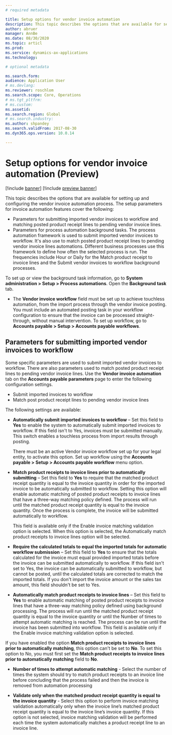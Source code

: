 ```yaml
---
# required metadata

title: Setup options for vendor invoice automation
description: This topic describes the options that are available for setting up and configuring the vendor invoice automation process.  
author: abruer
manager: AnnBe
ms.date: 08/30/2020
ms.topic: articl
ms.prod: 
ms.service: dynamics-ax-applications
ms.technology: 

# optional metadata

ms.search.form:  
audience: Application User
# ms.devlang: 
ms.reviewer: roschlom
ms.search.scope: Core, Operations
# ms.tgt_pltfrm: 
# ms.custom: 
ms.assetid: 
ms.search.region: Global
# ms.search.industry: 
ms.author: shpandey
ms.search.validFrom: 2017-08-30
ms.dyn365.ops.version: 10.0.14

---
```


# Setup options for vendor invoice automation (Preview)

[!include [banner](../includes/banner.md)]
[!include [preview banner](../includes/preview-banner.md)]

This topic describes the options that are available for setting up and configuring the vendor invoice automation process. The setup parameters for invoice automation features cover the following:

- Parameters for submitting imported vendor invoices to workflow and matching posted product receipt lines to pending vendor invoice lines.
- Parameters for process automation background tasks. The process automation framework is used to submit imported vendor invoices to workflow. It's also use to match posted product receipt lines to pending vendor invoice lines automations. Different business processes use this framework to define how often the selected process is run. The frequencies include Hour or Daily for the Match product receipt to invoice lines and the Submit vendor invoices to workflow background processes. 

To set up or view the background task information, go to **System administration > Setup > Process automations**. Open the **Background task** tab. 

- The **Vendor invoice workflow** field must be set up to achieve touchless automation, from the import process through the vendor invoice posting. You must include an automated posting task in your workflow configuration to ensure that the invoice can be processed straight-through, without manual intervention. To set up workflow, go to **Accounts payable > Setup > Accounts payable workflows**.

## Parameters for submitting imported vendor invoices to workflow
Some specific parameters are used to submit imported vendor invoices to workflow. There are also parameters used to match posted product receipt lines to pending vendor invoice lines. Use the **Vendor invoice automation** tab on the **Accounts payable parameters** page to enter the following configuration settings.

- Submit imported invoices to workflow
- Match post product receipt lines to pending vendor invoice lines

The following settings are available:

- **Automatically submit imported invoices to workflow** – Set this field to **Yes** to enable the system to automatically submit imported invoices to workflow. If this field isn't to Yes, invoices must be submitted manually. This switch enables a touchless process from import results through posting. 
  
  There must be an active Vendor invoice workflow set up for your legal entity, to activate this option. Set up workflow using the **Accounts payable > Setup > Accounts payable workflow** menu option.

- **Match product receipts to invoice lines prior to automatically submitting** – Set this field to **Yes** to require that the matched product receipt quantity is equal to the invoice quantity in order for the imported invoice to be automatically submitted to workflow. Setting this option will enable automatic matching of posted product receipts to invoice lines that have a three-way matching policy defined. The process will run until the matched product receipt quantity is equal to the invoice quantity. Once the process is complete, the invoice will be submitted automatically to workflow.

  This field is available only if the Enable invoice matching validation option is selected. When this option is selected, the Automatically match product receipts to invoice lines option will be selected.
  
- **Require the calculated totals to equal the imported totals for automatic workflow submission** – Set this field to **Yes** to ensure that the totals calculated for the invoice must equal provided imported totals before the invoice can be submitted automatically to workflow. If this field isn't set to Yes, the invoice can be automatically submitted to workflow, but cannot be posted, until the calculated totals are corrected to match the imported totals. If you don't import the invoice amount or the sales tax amount, this field shouldn't be set to Yes.

- **Automatically match product receipts to invoice lines** – Set this field to **Yes** to enable automatic matching of posted product receipts to invoice lines that have a three-way matching policy defined using background processing. The process will run until the matched product receipt quantity is equal to the invoice quantity or until the Number of times to attempt automatic matching is reached. The process can be run until the invoice has been submitted into workflow.
This field is available only if the Enable invoice matching validation option is selected.

If you have enabled the option **Match product receipts to invoice lines prior to automatically matching**, this option can't be set to **No**. To set this option to No, you must first set the **Match product receipts to invoice lines prior to automatically matching** field to **No**.

- **Number of times to attempt automatic matching** - Select the number of times the system should try to match product receipts to an invoice line before concluding that the process failed and then the invoice is removed from automation processing

- **Validate only when the matched product receipt quantity is equal to the invoice quantity** - Select this option to perform invoice matching validation automatically only when the invoice line’s matched product receipt quantity is equal to the invoice line’s invoice quantity. If this option is not selected, invoice matching validation will be performed each time the system automatically matches a product receipt line to an invoice line.
